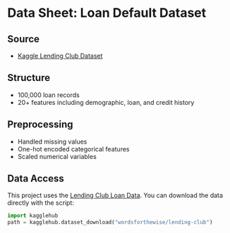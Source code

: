 # Data Sheet: Loan Default Dataset

## Source
- [Kaggle Lending Club Dataset](https://www.kaggle.com/datasets/wordsforthewise/lending-club)

## Structure
- 100,000 loan records
- 20+ features including demographic, loan, and credit history

## Preprocessing
- Handled missing values
- One-hot encoded categorical features
- Scaled numerical variables

## Data Access

This project uses the [Lending Club Loan Data](https://www.kaggle.com/datasets/wordsforthewise/lending-club). You can download the data directly with the script:

```python
import kagglehub
path = kagglehub.dataset_download("wordsforthewise/lending-club")

